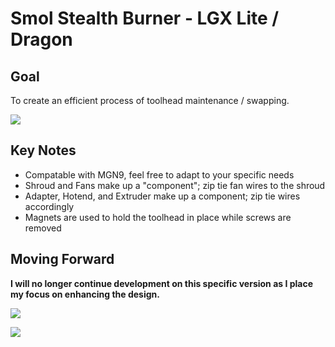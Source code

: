 # Smol Stealth Burner - LGX Lite / Dragon

## Goal
To create an efficient process of toolhead maintenance / swapping. 

![](https://github.com/Maverick-3D/VoronUsers/blob/master/printer_mods/Maverick/Smol_Stealth_Burner/SSB_LGXL_0710/Images/SSB_LGXL_0710_Animation.gif)

## Key Notes
- Compatable with MGN9, feel free to adapt to your specific needs
- Shroud and Fans make up a "component"; zip tie fan wires to the shroud
- Adapter, Hotend, and Extruder make up a component; zip tie wires accordingly
- Magnets are used to hold the toolhead in place while screws are removed

## Moving Forward
**I will no longer continue development on this specific version as I place my focus on enhancing the design.**

![](https://github.com/Maverick-3D/VoronUsers/blob/master/printer_mods/Maverick/Smol_Stealth_Burner/SSB_LGXL_0710/Images/IMG_1.jpg)

![](https://github.com/Maverick-3D/VoronUsers/blob/master/printer_mods/Maverick/Smol_Stealth_Burner/SSB_LGXL_0710/Images/IMG_5.jpg)

